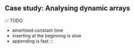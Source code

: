 
## Case study: Analysing dynamic arrays

::: TODO
- amortised constant time
- inserting at the beginning is slow
- appending is fast
:::
